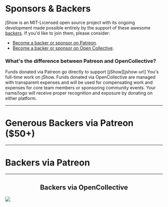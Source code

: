 # Sponsors &amp; Backers

jShow is an MIT-Licensed open source project with its ongoing development made possible entirely by the support of these awesome [backers](https://github.com/j-show/jShow/blob/master/BACKERS.md). If you'd like to join them, please consider:

- [Become a backer or sponsor on Patreon](https://www.patreon.com/jshow).
- [Become a backer or sponsor on Open Collective](https://opencollective.com/jshow).

### What's the difference between Patreon and OpenCollective?

Funds donated via Patreon go directly to support [jShow][jshow-url] You's full-time work on jShow. Funds donated via OpenCollective are managed with transparent expenses and will be used for compensating work and expenses for core team members or sponsoring community events. Your name/logo will receive proper recognition and exposure by donating on either platform.

---

# Generous Backers via Patreon ($50+)



---

# Backers via Patreon



---

<h2 align="center">Backers via OpenCollective</h2>

<a href="https://opencollective.com/jshow#backers" target="_blank"><img src="https://opencollective.com/jshow/backers.svg?width=890"></a>
